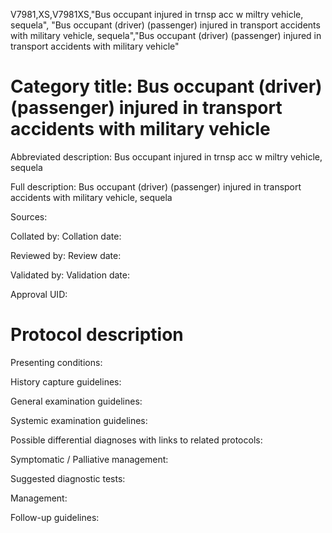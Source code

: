 V7981,XS,V7981XS,"Bus occupant injured in trnsp acc w miltry vehicle, sequela", "Bus occupant (driver) (passenger) injured in transport accidents with military vehicle, sequela","Bus occupant (driver) (passenger) injured in transport accidents with military vehicle"
# Category title: Bus occupant (driver) (passenger) injured in transport accidents with military vehicle

Abbreviated description: Bus occupant injured in trnsp acc w miltry vehicle, sequela

Full description: Bus occupant (driver) (passenger) injured in transport accidents with military vehicle, sequela

Sources:

Collated by:
Collation date:

Reviewed by:
Review date:

Validated by:
Validation date:

Approval UID:

# Protocol description

Presenting conditions:

History capture guidelines:

General examination guidelines:

Systemic examination guidelines:

Possible differential diagnoses with links to related protocols:

Symptomatic / Palliative management:

Suggested diagnostic tests:

Management:

Follow-up guidelines:
